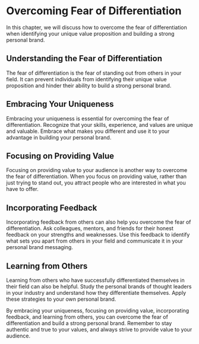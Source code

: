 Overcoming Fear of Differentiation
========================================================================================

In this chapter, we will discuss how to overcome the fear of differentiation when identifying your unique value proposition and building a strong personal brand.

Understanding the Fear of Differentiation
-----------------------------------------

The fear of differentiation is the fear of standing out from others in your field. It can prevent individuals from identifying their unique value proposition and hinder their ability to build a strong personal brand.

Embracing Your Uniqueness
-------------------------

Embracing your uniqueness is essential for overcoming the fear of differentiation. Recognize that your skills, experience, and values are unique and valuable. Embrace what makes you different and use it to your advantage in building your personal brand.

Focusing on Providing Value
---------------------------

Focusing on providing value to your audience is another way to overcome the fear of differentiation. When you focus on providing value, rather than just trying to stand out, you attract people who are interested in what you have to offer.

Incorporating Feedback
----------------------

Incorporating feedback from others can also help you overcome the fear of differentiation. Ask colleagues, mentors, and friends for their honest feedback on your strengths and weaknesses. Use this feedback to identify what sets you apart from others in your field and communicate it in your personal brand messaging.

Learning from Others
--------------------

Learning from others who have successfully differentiated themselves in their field can also be helpful. Study the personal brands of thought leaders in your industry and understand how they differentiate themselves. Apply these strategies to your own personal brand.

By embracing your uniqueness, focusing on providing value, incorporating feedback, and learning from others, you can overcome the fear of differentiation and build a strong personal brand. Remember to stay authentic and true to your values, and always strive to provide value to your audience.
